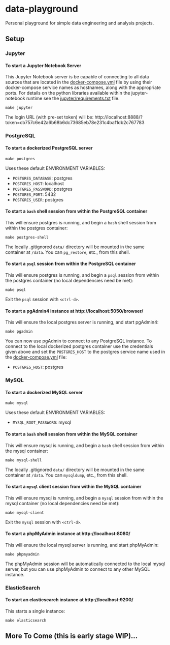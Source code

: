 # data-playground

Personal playground for simple data engineering and analysis projects.

## Setup

### Jupyter

#### To start a Jupyter Notebook Server

This Jupyter Notebook server is be capable of connecting to all data sources
that are located in the [docker-compose.yml](docker-compose.yml) file by using
their docker-compose service names as hostnames, along with the appropriate
ports. For details on the python libraries available within the
jupyter-notebook runtime see the
[jupyter/requirements.txt](jupyter/requirements.txt) file.

```
make jupyter
```

The login URL (with pre-set token) will be:
http://localhost:8888/?token=cb757c6e42a6b68b6dc73685eb78e231c4baf1db2c767783

### PostgreSQL

#### To start a dockerized PostgreSQL server

```
make postgres
```

Uses these default ENVIRONMENT VARIABLES:

- `POSTGRES_DATABASE`: postgres
- `POSTGRES_HOST`: localhost
- `POSTGRES_PASSWORD`: postgres
- `POSTGRES_PORT`: 5432
- `POSTGRES_USER`: postgres

#### To start a `bash` shell session from within the PostgreSQL container

This will ensure postgres is running, and begin a `bash` shell session from
within the postgres container:

```
make postgres-shell
```

The locally .gitignored `data/` directory will be mounted in the same container
at `/data`. You can `pg_restore`, etc., from this shell.

#### To start a `psql` session from within the PostgreSQL container

This will ensure postgres is running, and begin a `psql` session from within the
postgres container (no local dependencies need be met):

```
make psql
```

Exit the `psql` session with `<ctrl-d>`.

#### To start a pgAdmin4 instance at http://localhost:5050/browser/

This will ensure the local postgres server is running, and start pgAdmin4:

```
make pgadmin
```

You can now use pgAdmin to connect to any PostgreSQL instance. To connect to
the local dockerized postgres container use the credentials given above and set
the `POSTGRES_HOST` to the postgres service name used in the
[docker-compose.yml](docker-compose.yml) file:

- `POSTGRES_HOST`: postgres

### MySQL

#### To start a dockerized MySQL server

```
make mysql
```

Uses these default ENVIRONMENT VARIABLES:

- `MYSQL_ROOT_PASSWORD`: mysql

#### To start a `bash` shell session from within the MySQL container

This will ensure mysql is running, and begin a `bash` shell session from
within the mysql container:

```
make mysql-shell
```

The locally .gitignored `data/` directory will be mounted in the same container
at `/data`. You can `mysqldump`, etc., from this shell.

#### To start a `mysql` client session from within the MySQL container

This will ensure mysql is running, and begin a `mysql` session from within the
mysql container (no local dependencies need be met):

```
make mysql-client
```

Exit the `mysql` session with `<ctrl-d>`.

#### To start a phpMyAdmin instance at http://localhost:8080/

This will ensure the local mysql server is running, and start phpMyAdmin:

```
make phpmyadmin
```

The phpMyAdmin session will be automatically connected to the local mysql
server, but you can use phpMyAdmin to connect to any other MySQL instance.

### ElasticSearch

#### To start an elasticsearch instance at http://localhost:9200/

This starts a single instance:

```
make elasticsearch
```

## More To Come (this is early stage WIP)...
